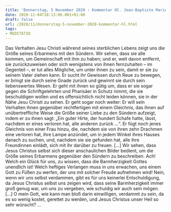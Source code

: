 ```yaml
---
title: 'Donnerstag, 5 November 2020 : Kommentar Hl. Jean-Baptiste Marie Vianney'
date: 2020-11-04T18:13:00.001+01:00
draft: false
url: /2020/11/donnerstag-5-november-2020-kommentar-hl.html
tags: 
- MEDITATIO
---
```


Das Verhalten Jesu Christi während seines sterblichen Lebens zeigt uns die Größe seines Erbarmens mit den Sündern. Wir sehen, dass sie alle kommen, um Gemeinschaft mit ihm zu haben; und er, weit davon entfernt, sie zurückzuweisen oder sich wenigstens von ihnen fernzuhalten – im Gegenteil –, er tut alles Mögliche, um unter ihnen zu sein, damit er sie zu seinem Vater ziehen kann. Er sucht ihr Gewissen durch Reue zu bewegen, er bringt sie durch seine Gnade zurück und gewinnt sie durch sein liebenswertes Wesen. Er geht mit ihnen so gütig um, dass er sie sogar gegen die Schriftgelehrten und Pharisäer in Schutz nimmt, die sie beschuldigen wollen und es offensichtlich nicht leiden können, sie in der Nähe Jesu Christi zu sehen. Er geht sogar noch weiter: Er will sein Verhalten ihnen gegenüber rechtfertigen mit einem Gleichnis, das ihnen auf unübertreffliche Weise die Größe seiner Liebe zu den Sündern aufzeigt, indem er zu ihnen sagt: „Ein guter Hirte, der hundert Schafe hatte, lässt, nachdem er eines verloren hat, alle anderen zurück …“. Er fügt noch jenes Gleichnis von einer Frau hinzu, die, nachdem sie von ihren zehn Drachmen eine verloren hat, ihre Lampe anzündet, um in jedem Winkel ihres Hauses danach zu suchen, und, nachdem sie sie gefunden hat, alle ihre Freundinnen einlädt, sich mit ihr darüber zu freuen. \[…\] Wir sehen, dass Jesus Christus selbst sich dieser anschaulichen Bilder bedient, um die Größe seines Erbarmens gegenüber den Sündern zu beschreiben. Ach! Welch ein Glück für uns, zu wissen, dass die Barmherzigkeit Gottes unendlich ist! Welch heftiges Verlangen muss in uns erwachen, uns einem Gott zu Füßen zu werfen, der uns mit solcher Freude aufnehmen wird! Nein, wenn wir uns selbst verdammen, gibt es für uns keinerlei Entschuldigung, da Jesus Christus selbst uns zeigen wird, dass seine Barmherzigkeit immer groß genug war, um uns zu vergeben, wie schuldig wir auch sein mögen. \[…\] O mein Gott, wie kann man bloß darin einwilligen, verdammt zu sein, da es so wenig kostet, gerettet zu werden, und Jesus Christus unser Heil so sehr wünscht? …